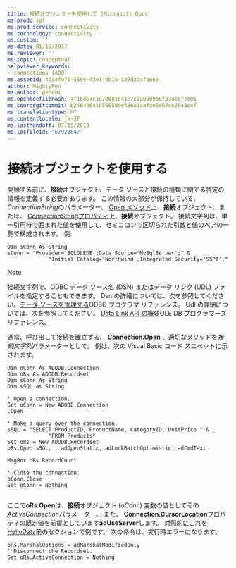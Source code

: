 ```yaml
---
title: 接続オブジェクトを使用して |Microsoft Docs
ms.prod: sql
ms.prod_service: connectivity
ms.technology: connectivity
ms.custom: ''
ms.date: 01/19/2017
ms.reviewer: ''
ms.topic: conceptual
helpviewer_keywords:
- connections [ADO]
ms.assetid: 4b34f971-5699-43e7-9b15-137d334fa66e
author: MightyPen
ms.author: genemi
ms.openlocfilehash: 4f1b867e1870b81641c7cea09d9a8fb3accfcc01
ms.sourcegitcommit: b2464064c0566590e486a3aafae6d67ce2645cef
ms.translationtype: MT
ms.contentlocale: ja-JP
ms.lasthandoff: 07/15/2019
ms.locfileid: "67923647"
---
```

# <a name="using-a-connection-object"></a>接続オブジェクトを使用する
開始する前に、**接続**オブジェクト、データ ソースと接続の種類に関する特定の情報を定義する必要があります。 この情報の大部分が保持している、 *ConnectionString*のパラメーター、 [Open メソッド](../../../ado/reference/ado-api/open-method-ado-connection.md)上、**接続**オブジェクト、または、 [ConnectionStringプロパティ](../../../ado/reference/ado-api/connectionstring-property-ado.md)上、**接続**オブジェクト。 接続文字列は、単一引用符で囲まれた値を使用して、セミコロンで区切られた引数と値のペアの一覧で構成されます。 例:  
  
```  
Dim sConn As String  
sConn = "Provider='SQLOLEDB';Data Source='MySqlServer';" & _  
             "Initial Catalog='Northwind';Integrated Security='SSPI';"  
```  
  
> [!NOTE]
>  接続文字列で、ODBC データ ソース名 (DSN) またはデータ リンク (UDL) ファイルを指定することもできます。 Dsn の詳細については、次を参照してください。[データ ソースを管理する](../../../odbc/admin/managing-data-sources.md)ODBC プログラマ リファレンス。 Udl の詳細については、次を参照してください。 [Data Link API の概要](https://msdn.microsoft.com/95c180ea-bd4f-4dca-b95a-576afd135bbc)OLE DB プログラマーズ リファレンス。  
  
 通常、呼び出して接続を確立する、 **Connection.Open** 、適切なメソッドを*接続文字列*パラメーターとして。 例は、次の Visual Basic コード スニペットに示されます。  
  
```  
Dim oConn As ADODB.Connection  
Dim oRs As ADODB.Recordset  
Dim sConn As String  
Dim sSQL as String  
  
' Open a connection.  
Set oConn = New ADODB.Connection  
.Open   
  
' Make a query over the connection.  
sSQL = "SELECT ProductID, ProductName, CategoryID, UnitPrice " & _  
             "FROM Products"  
Set oRs = New ADODB.Recordset  
oRs.Open sSQL, , adOpenStatic, adLockBatchOptimistic, adCmdText  
  
MsgBox oRs.RecordCount  
  
' Close the connection.  
oConn.Close  
Set oConn = Nothing  
  
```  
  
 ここで**oRs.Open**は、**接続**オブジェクト (*oConn*) 変数の値としてその*ActiveConnection*パラメーター。 また、 **Connection.CursorLocation**プロパティの既定値を前提としています**adUseServer**します。 対照的にこれを[HelloData](../../../ado/guide/data/hellodata-a-simple-ado-application.md)前のセクションで例です。 次の命令は、実行時エラーになります。  
  
```  
oRs.MarshalOptions = adMarshalModifiedOnly  
' Disconnect the Recordset.  
Set oRs.ActiveConnection = Nothing  
```
